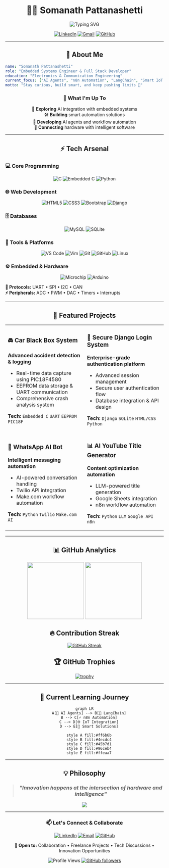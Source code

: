 <div align="center">

# 👨‍💻 Somanath Pattanashetti

<img src="https://readme-typing-svg.herokuapp.com?font=Fira+Code&size=22&duration=3000&pause=1000&color=00D9FF&center=true&vCenter=true&width=600&lines=Embedded+Systems+Engineer+%F0%9F%94%A7;Full+Stack+Developer+%F0%9F%92%BB;AI+%2B+Hardware+Enthusiast+%F0%9F%A4%96;Building+Smart+Solutions+%E2%9A%A1" alt="Typing SVG" />

<br/>

[![LinkedIn](https://www.linkedin.com/in/somanathp/)](https://www.linkedin.com/in/somanath-pattanashetti/)
[![Gmail](https://img.shields.io/badge/Gmail-D14836?style=for-the-badge&logo=gmail&logoColor=white)](mailto:somanathpattanashetti@gmail.com)
[![GitHub](https://img.shields.io/badge/GitHub-100000?style=for-the-badge&logo=github&logoColor=white)](https://github.com/somanathp18)

</div>

---

<div align="center">

## 🌟 About Me

</div>

```yaml
name: "Somanath Pattanashetti"
role: "Embedded Systems Engineer & Full Stack Developer"
education: "Electronics & Communication Engineering"
current_focus: ["AI Agents", "n8n Automation", "LangChain", "Smart IoT Solutions"]
motto: "Stay curious, build smart, and keep pushing limits 🚀"
```

<div align="center">

### 🎯 What I'm Up To

🔬 **Exploring** AI integration with embedded systems  
🛠️ **Building** smart automation solutions  
🤖 **Developing** AI agents and workflow automation  
📡 **Connecting** hardware with intelligent software  

</div>

---

<div align="center">

## ⚡ Tech Arsenal

</div>

### 💻 **Core Programming**
<div align="center">

![C](https://img.shields.io/badge/C-00599C?style=for-the-badge&logo=c&logoColor=white)
![Embedded C](https://img.shields.io/badge/Embedded_C-FF6B35?style=for-the-badge&logo=c&logoColor=white)
![Python](https://img.shields.io/badge/Python-3776AB?style=for-the-badge&logo=python&logoColor=white)

</div>

### 🌐 **Web Development**
<div align="center">

![HTML5](https://img.shields.io/badge/HTML5-E34F26?style=for-the-badge&logo=html5&logoColor=white)
![CSS3](https://img.shields.io/badge/CSS3-1572B6?style=for-the-badge&logo=css3&logoColor=white)
![Bootstrap](https://img.shields.io/badge/Bootstrap-563D7C?style=for-the-badge&logo=bootstrap&logoColor=white)
![Django](https://img.shields.io/badge/Django-092E20?style=for-the-badge&logo=django&logoColor=white)

</div>

### 🗄️ **Databases**
<div align="center">

![MySQL](https://img.shields.io/badge/MySQL-00000F?style=for-the-badge&logo=mysql&logoColor=white)
![SQLite](https://img.shields.io/badge/SQLite-07405E?style=for-the-badge&logo=sqlite&logoColor=white)

</div>

### 🔧 **Tools & Platforms**
<div align="center">

![VS Code](https://img.shields.io/badge/VS_Code-007ACC?style=for-the-badge&logo=visual-studio-code&logoColor=white)
![Vim](https://img.shields.io/badge/VIM-11AB00?style=for-the-badge&logo=vim&logoColor=white)
![Git](https://img.shields.io/badge/Git-F05032?style=for-the-badge&logo=git&logoColor=white)
![GitHub](https://img.shields.io/badge/GitHub-100000?style=for-the-badge&logo=github&logoColor=white)
![Linux](https://img.shields.io/badge/Linux-FCC624?style=for-the-badge&logo=linux&logoColor=black)

</div>

### ⚙️ **Embedded & Hardware**
<div align="center">

![Microchip](https://img.shields.io/badge/PIC18F4580-FF0000?style=for-the-badge&logo=microchip&logoColor=white)
![Arduino](https://img.shields.io/badge/Arduino-00979D?style=for-the-badge&logo=arduino&logoColor=white)

</div>

**🔌 Protocols:** UART • SPI • I2C • CAN  
**⚡ Peripherals:** ADC • PWM • DAC • Timers • Interrupts

---

<div align="center">

## 🚀 Featured Projects

</div>

<table align="center">
<tr>
<td width="50%">

### 🚘 **Car Black Box System**
**Advanced accident detection & logging**
- Real-time data capture using PIC18F4580
- EEPROM data storage & UART communication
- Comprehensive crash analysis system

**Tech:** `Embedded C` `UART` `EEPROM` `PIC18F`

</td>
<td width="50%">

### 🔐 **Secure Django Login System**
**Enterprise-grade authentication platform**
- Advanced session management
- Secure user authentication flow
- Database integration & API design

**Tech:** `Django` `SQLite` `HTML/CSS` `Python`

</td>
</tr>
<tr>
<td width="50%">

### 🤖 **WhatsApp AI Bot**
**Intelligent messaging automation**
- AI-powered conversation handling
- Twilio API integration
- Make.com workflow automation

**Tech:** `Python` `Twilio` `Make.com` `AI`

</td>
<td width="50%">

### 📊 **AI YouTube Title Generator**
**Content optimization automation**
- LLM-powered title generation
- Google Sheets integration
- n8n workflow automation

**Tech:** `Python` `LLM` `Google API` `n8n`

</td>
</tr>
</table>

---

<div align="center">

## 📊 GitHub Analytics

<img height="180em" src="https://github-readme-stats.vercel.app/api?username=somanathp18&show_icons=true&theme=tokyonight&include_all_commits=true&count_private=true"/>
<img height="180em" src="https://github-readme-stats.vercel.app/api/top-langs/?username=somanathp18&layout=compact&langs_count=8&theme=tokyonight"/>

</div>

<div align="center">

## 🔥 Contribution Streak

[![GitHub Streak](https://streak-stats.demolab.com/?user=somanathp18&theme=tokyonight)](https://git.io/streak-stats)

## 🏆 GitHub Trophies

[![trophy](https://github-profile-trophy.vercel.app/?username=somanathp18&theme=tokyonight&row=1&column=7)](https://github.com/ryo-ma/github-profile-trophy)

</div>

---

<div align="center">

## 🌈 Current Learning Journey

```mermaid
graph LR
    A[🤖 AI Agents] --> B[🔗 LangChain]
    B --> C[⚡ n8n Automation]
    C --> D[🌐 IoT Integration]
    D --> E[🚀 Smart Solutions]
    
    style A fill:#ff6b6b
    style B fill:#4ecdc4
    style C fill:#45b7d1
    style D fill:#96ceb4
    style E fill:#ffeaa7
```

</div>

---

<div align="center">

## 💡 Philosophy

> ### *"Innovation happens at the intersection of hardware and intelligence"*

<img src="https://capsule-render.vercel.app/api?type=waving&color=gradient&height=100&section=footer&text=🚀%20Let's%20Build%20Something%20Amazing%20Together%20🚀&fontSize=16&fontColor=fff&animation=twinkling&fontAlignY=65"/>

</div>

---

<div align="center">

### 📫 **Let's Connect & Collaborate**

[![LinkedIn](https://img.shields.io/badge/LinkedIn-Connect-0077B5?style=for-the-badge&logo=linkedin&logoColor=white&labelColor=0077B5)](https://www.linkedin.com/in/somanath-pattanashetti/)
[![Email](https://img.shields.io/badge/Email-Contact-D14836?style=for-the-badge&logo=gmail&logoColor=white&labelColor=D14836)](mailto:somanath.dev@gmail.com)
[![GitHub](https://img.shields.io/badge/GitHub-Follow-181717?style=for-the-badge&logo=github&logoColor=white&labelColor=181717)](https://github.com/somanathp18)

**💬 Open to:** Collaboration • Freelance Projects • Tech Discussions • Innovation Opportunities

</div>

<div align="center">

![Profile Views](https://komarev.com/ghpvc/?username=somanathp18&label=Profile%20views&color=0e75b6&style=flat)
[![GitHub followers](https://img.shields.io/github/followers/somanathp18?label=Follow&style=social)](https://github.com/somanathp18)

</div>
